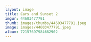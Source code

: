 ```yaml
---
layout: image
title: Cars and Sunset 2
imgur: 44603477791
thumb: images/thumbs/44603477791.jpeg
image: images/44603477791.jpeg
album: 72157697984682902
---
```



